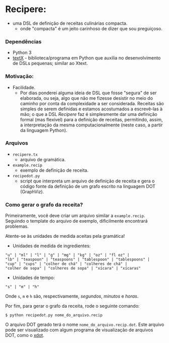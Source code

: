 # Recipere:
* uma DSL de definição de receitas culinárias compacta.
    * onde "compacta" é um jeito carinhoso de dizer que sou preguiçoso.

### Dependências
* Python 3
* [textX](https://github.com/textX/textX/) - biblioteca/programa em Python que
  auxilia no desenvolvimento de DSLs pequenas; similar ao Xtext.

### Motivação:
- Facilidade. 
    * Por dias ponderei alguma ideia  de DSL que fosse "segura" de ser
  elaborada, ou seja, algo que não me fizesse desistir no meio do caminho por
  conta da complexidade a ser considerada. Receitas são simples de serem
  definidas e estamos acostumados a escrevê-las à mão; o que a DSL _Recipere_ faz
  é simplesmente dar uma definição formal (mas flexível) para a definição de
  receitas, permitindo, assim, a interpretação da mesma computacionalmente
  (neste caso, a partir da linguagem Python).

### Arquivos
- ```recipere.tx``` 
    - arquivo de gramática.
- ```example.recip```
    - exemplo de definição de receita.
- ```recipedot.py```
    - script que interpreta um arquivo de definição de receita e gera o código
      fonte da definição de um grafo escrito na linguagem DOT (GraphViz).

### Como gerar o grafo da receita?
Primeiramente, você deve criar um arquivo similar a ```example.recip```. Seguindo
o template do arquivo de exemplo, dificilmente encontrará problemas.

Atente-se às unidades de medida aceitas pela gramática!

* Unidades de medida de ingredientes:
```
"u" | "ml" | "l" | "g" | "mg" | "kg" | "oz" | "fl oz" | 
"lb" | "teaspoon" | "teaspoons" | "tablespoon" | "tablespoons" | 
"cup" | "cups" | "colher de chá" | "colheres de chá" | 
"colher de sopa" | "colheres de sopa" | "xícara" | "xícaras"
```

* Unidades de tempo:
``` 
"s" | "m" | "h"
```
Onde ```s```, ```m``` e ```h``` são, respectivamente, _segundos_, _minutos_ e _horas_.

Por fim, para gerar o grafo da receita, rode o seguinte comando:
```
$ python recipedot.py nome_do_arquivo.recip
```

O arquivo DOT gerado terá o nome ```nome_do_arquivo.recip.dot```. Este 
arquivo pode ser visualizado com algum programa de visualização de arquivos 
DOT, como o [xdot](https://github.com/jrfonseca/xdot.py).

